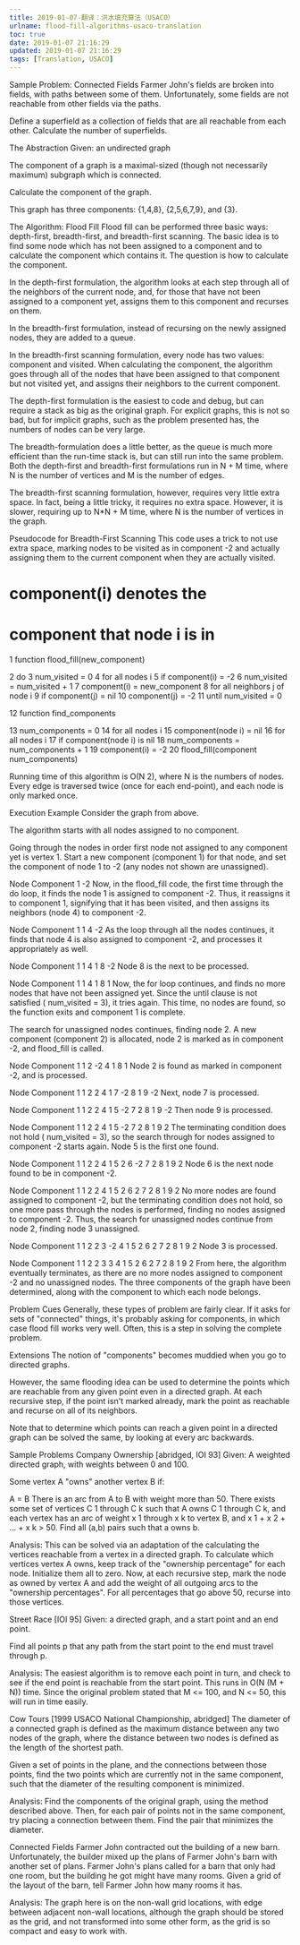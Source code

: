 ```yaml
---
title: 2019-01-07-翻译：洪水填充算法（USACO）
urlname: flood-fill-algorithms-usaco-translation
toc: true
date: 2019-01-07 21:16:29
updated: 2019-01-07 21:16:29
tags: [Translation, USACO]
---
```


Sample Problem: Connected Fields
Farmer John's fields are broken into fields, with paths between some of them. Unfortunately, some fields are not reachable from other fields via the paths.

Define a superfield as a collection of fields that are all reachable from each other. Calculate the number of superfields.

The Abstraction
Given: an undirected graph

The component of a graph is a maximal-sized (though not necessarily maximum) subgraph which is connected.

Calculate the component of the graph. 

This graph has three components: {1,4,8}, {2,5,6,7,9}, and {3}.

The Algorithm: Flood Fill
Flood fill can be performed three basic ways: depth-first, breadth-first, and breadth-first scanning. The basic idea is to find some node which has not been assigned to a component and to calculate the component which contains it. The question is how to calculate the component.

In the depth-first formulation, the algorithm looks at each step through all of the neighbors of the current node, and, for those that have not been assigned to a component yet, assigns them to this component and recurses on them.

In the breadth-first formulation, instead of recursing on the newly assigned nodes, they are added to a queue.

In the breadth-first scanning formulation, every node has two values: component and visited. When calculating the component, the algorithm goes through all of the nodes that have been assigned to that component but not visited yet, and assigns their neighbors to the current component.

The depth-first formulation is the easiest to code and debug, but can require a stack as big as the original graph. For explicit graphs, this is not so bad, but for implicit graphs, such as the problem presented has, the numbers of nodes can be very large.

The breadth-formulation does a little better, as the queue is much more efficient than the run-time stack is, but can still run into the same problem. Both the depth-first and breadth-first formulations run in N + M time, where N is the number of vertices and M is the number of edges.

The breadth-first scanning formulation, however, requires very little extra space. In fact, being a little tricky, it requires no extra space. However, it is slower, requiring up to N*N + M time, where N is the number of vertices in the graph.

Pseudocode for Breadth-First Scanning
This code uses a trick to not use extra space, marking nodes to be visited as in component -2 and actually assigning them to the current component when they are actually visited. 

# component(i) denotes the
# component that node i is in
 1 function flood_fill(new_component) 

 2 do
 3   num_visited = 0
 4   for all nodes i
 5     if component(i) = -2
 6       num_visited = num_visited + 1
 7       component(i) = new_component
 8       for all neighbors j of node i
 9         if component(j) = nil
10           component(j) = -2
11 until num_visited = 0 

12 function find_components 

13  num_components = 0
14  for all nodes i
15    component(node i) = nil
16  for all nodes i
17    if component(node i) is nil
18      num_components =
                 num_components + 1
19      component(i) = -2
20      flood_fill(component
                        num_components)

Running time of this algorithm is O(N 2), where N is the numbers of nodes. Every edge is traversed twice (once for each end-point), and each node is only marked once.

Execution Example
Consider the graph from above. 

The algorithm starts with all nodes assigned to no component.

Going through the nodes in order first node not assigned to any component yet is vertex 1. Start a new component (component 1) for that node, and set the component of node 1 to -2 (any nodes not shown are unassigned).

Node	Component
1	-2
Now, in the flood_fill code, the first time through the do loop, it finds the node 1 is assigned to component -2. Thus, it reassigns it to component 1, signifying that it has been visited, and then assigns its neighbors (node 4) to component -2.

Node	Component
1	1
4	-2
As the loop through all the nodes continues, it finds that node 4 is also assigned to component -2, and processes it appropriately as well.

Node	Component
1	1
4	1
8	-2
Node 8 is the next to be processed.

Node	Component
1	1
4	1
8	1
Now, the for loop continues, and finds no more nodes that have not been assigned yet. Since the until clause is not satisfied ( num_visited = 3), it tries again. This time, no nodes are found, so the function exits and component 1 is complete.

The search for unassigned nodes continues, finding node 2. A new component (component 2) is allocated, node 2 is marked as in component -2, and flood_fill is called.

Node	Component
1	1
2	-2
4	1
8	1
Node 2 is found as marked in component -2, and is processed.

Node	Component
1	1
2	2
4	1
7	-2
8	1
9	-2
Next, node 7 is processed.

Node	Component
1	1
2	2
4	1
5	-2
7	2
8	1
9	-2
Then node 9 is processed.

Node	Component
1	1
2	2
4	1
5	-2
7	2
8	1
9	2
The terminating condition does not hold ( num_visited = 3), so the search through for nodes assigned to component -2 starts again. Node 5 is the first one found.

Node	Component
1	1
2	2
4	1
5	2
6	-2
7	2
8	1
9	2
Node 6 is the next node found to be in component -2.

Node	Component
1	1
2	2
4	1
5	2
6	2
7	2
8	1
9	2
No more nodes are found assigned to component -2, but the terminating condition does not hold, so one more pass through the nodes is performed, finding no nodes assigned to component -2. Thus, the search for unassigned nodes continue from node 2, finding node 3 unassigned.

Node	Component
1	1
2	2
3	-2
4	1
5	2
6	2
7	2
8	1
9	2
Node 3 is processed.

Node	Component
1	1
2	2
3	3
4	1
5	2
6	2
7	2
8	1
9	2
From here, the algorithm eventually terminates, as there are no more nodes assigned to component -2 and no unassigned nodes. The three components of the graph have been determined, along with the component to which each node belongs.

Problem Cues
Generally, these types of problem are fairly clear. If it asks for sets of "connected" things, it's probably asking for components, in which case flood fill works very well. Often, this is a step in solving the complete problem.

Extensions
The notion of "components" becomes muddied when you go to directed graphs.

However, the same flooding idea can be used to determine the points which are reachable from any given point even in a directed graph. At each recursive step, if the point isn't marked already, mark the point as reachable and recurse on all of its neighbors.

Note that to determine which points can reach a given point in a directed graph can be solved the same, by looking at every arc backwards.

Sample Problems
Company Ownership [abridged, IOI 93]
Given: A weighted directed graph, with weights between 0 and 100.

Some vertex A "owns" another vertex B if:

A = B
There is an arc from A to B with weight more than 50.
There exists some set of vertices C 1 through C k such that A owns C 1 through C k, and each vertex has an arc of weight x 1 through x k to vertex B, and x 1 + x 2 + ... + x k > 50.
Find all (a,b) pairs such that a owns b.

Analysis: This can be solved via an adaptation of the calculating the vertices reachable from a vertex in a directed graph. To calculate which vertices vertex A owns, keep track of the "ownership percentage" for each node. Initialize them all to zero. Now, at each recursive step, mark the node as owned by vertex A and add the weight of all outgoing arcs to the "ownership percentages". For all percentages that go above 50, recurse into those vertices.

Street Race [IOI 95]
Given: a directed graph, and a start point and an end point.

Find all points p that any path from the start point to the end must travel through p.

Analysis: The easiest algorithm is to remove each point in turn, and check to see if the end point is reachable from the start point. This runs in O(N (M + N)) time. Since the original problem stated that M <= 100, and N <= 50, this will run in time easily.

Cow Tours [1999 USACO National Championship, abridged]
The diameter of a connected graph is defined as the maximum distance between any two nodes of the graph, where the distance between two nodes is defined as the length of the shortest path.

Given a set of points in the plane, and the connections between those points, find the two points which are currently not in the same component, such that the diameter of the resulting component is minimized.

Analysis: Find the components of the original graph, using the method described above. Then, for each pair of points not in the same component, try placing a connection between them. Find the pair that minimizes the diameter.

Connected Fields
Farmer John contracted out the building of a new barn. Unfortunately, the builder mixed up the plans of Farmer John's barn with another set of plans. Farmer John's plans called for a barn that only had one room, but the building he got might have many rooms. Given a grid of the layout of the barn, tell Farmer John how many rooms it has.

Analysis: The graph here is on the non-wall grid locations, with edge between adjacent non-wall locations, although the graph should be stored as the grid, and not transformed into some other form, as the grid is so compact and easy to work with.